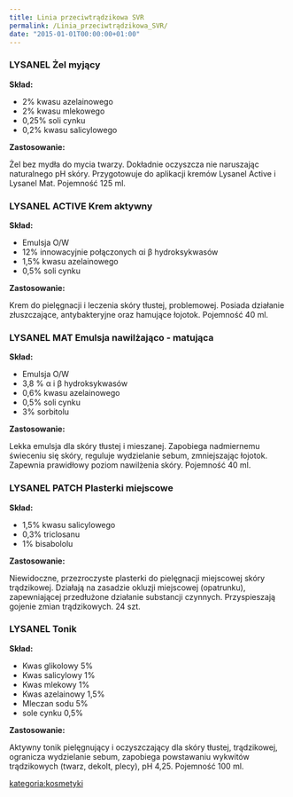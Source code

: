 ```yaml
---
title: Linia przeciwtrądzikowa SVR
permalink: /Linia_przeciwtrądzikowa_SVR/
date: "2015-01-01T00:00:00+01:00"
---
```


### LYSANEL Żel myjący

**Skład:**

-   2% kwasu azelainowego
-   2% kwasu mlekowego
-   0,25% soli cynku
-   0,2% kwasu salicylowego

**Zastosowanie:**

Żel bez mydła do mycia twarzy. Dokładnie oczyszcza nie naruszając naturalnego pH skóry. Przygotowuje do aplikacji kremów Lysanel Active i Lysanel Mat. Pojemność 125 ml.

### LYSANEL ACTIVE Krem aktywny

**Skład:**

-   Emulsja O/W
-   12% innowacyjnie połączonych αi β hydroksykwasów
-   1,5% kwasu azelainowego
-   0,5% soli cynku

**Zastosowanie:**

Krem do pielęgnacji i leczenia skóry tłustej, problemowej. Posiada działanie złuszczające, antybakteryjne oraz hamujące łojotok. Pojemność 40 ml.

### LYSANEL MAT Emulsja nawilżająco - matująca

**Skład:**

-   Emulsja O/W
-   3,8 % α i β hydroksykwasów
-   0,6% kwasu azelainowego
-   0,5% soli cynku
-   3% sorbitolu

**Zastosowanie:**

Lekka emulsja dla skóry tłustej i mieszanej. Zapobiega nadmiernemu świeceniu się skóry, reguluje wydzielanie sebum, zmniejszając łojotok. Zapewnia prawidłowy poziom nawilżenia skóry. Pojemność 40 ml.

### LYSANEL PATCH Plasterki miejscowe

**Skład:**

-   1,5% kwasu salicylowego
-   0,3% triclosanu
-   1% bisabololu

**Zastosowanie:**

Niewidoczne, przezroczyste plasterki do pielęgnacji miejscowej skóry trądzikowej. Działają na zasadzie okluzji miejscowej (opatrunku), zapewniającej przedłużone działanie substancji czynnych. Przyspieszają gojenie zmian trądzikowych. 24 szt.

### LYSANEL Tonik

**Skład:**

-   Kwas glikolowy 5%
-   Kwas salicylowy 1%
-   Kwas mlekowy 1%
-   Kwas azelainowy 1,5%
-   Mleczan sodu 5%
-   sole cynku 0,5%

**Zastosowanie:**

Aktywny tonik pielęgnujący i oczyszczający dla skóry tłustej, trądzikowej, ogranicza wydzielanie sebum, zapobiega powstawaniu wykwitów trądzikowych (twarz, dekolt, plecy), pH 4,25. Pojemność 100 ml.

[kategoria:kosmetyki](/atopedia/kategoria:kosmetyki "wikilink")